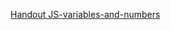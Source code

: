 [Handout JS-variables-and-numbers](https://github.com/neuefische/cgn-web-23-3/blob/main/sessions/js-variables-and-numbers/js-variables-and-numbers.md)
